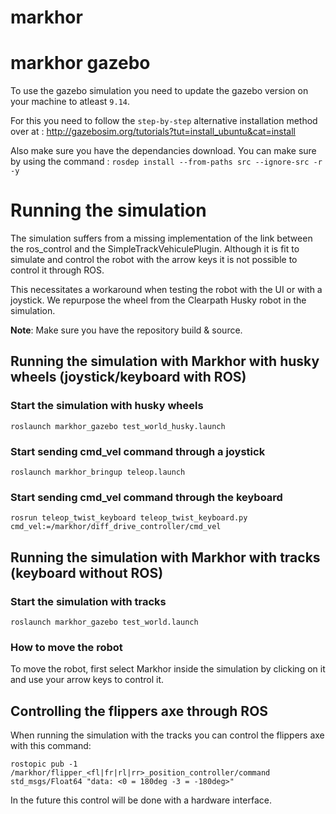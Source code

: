 # markhor

# markhor gazebo
To use the gazebo simulation you need to update the gazebo version on your machine to atleast `9.14`.

For this you need to follow the `step-by-step` alternative installation method over at : http://gazebosim.org/tutorials?tut=install_ubuntu&cat=install

Also make sure you have the dependancies download. You can make sure by using the command : `rosdep install --from-paths src --ignore-src -r -y `


# Running the simulation 
The simulation suffers from a missing implementation of the link between the ros_control and the SimpleTrackVehiculePlugin. Although it is fit to simulate and control the robot with the arrow keys it is not possible to control it through ROS.

This necessitates a workaround when testing the robot with the UI or with a joystick. We repurpose the wheel from the Clearpath Husky robot in the simulation.

**Note**: Make sure you have the repository build & source.

## Running the simulation with Markhor with husky wheels (joystick/keyboard with ROS)
### Start the simulation with husky wheels
`roslaunch markhor_gazebo test_world_husky.launch`

### Start sending cmd_vel command through a joystick 
`roslaunch markhor_bringup teleop.launch`

### Start sending cmd_vel command through the keyboard 
`rosrun teleop_twist_keyboard teleop_twist_keyboard.py cmd_vel:=/markhor/diff_drive_controller/cmd_vel`

## Running the simulation with Markhor with tracks (keyboard without ROS)
### Start the simulation with tracks
`roslaunch markhor_gazebo test_world.launch`

### How to move the robot
To move the robot, first select Markhor inside the simulation by clicking on it and use your arrow keys to control it.

## Controlling the flippers axe through ROS
When running the simulation with the tracks you can control the flippers axe with this command:

`rostopic pub -1 /markhor/flipper_<fl|fr|rl|rr>_position_controller/command std_msgs/Float64 "data: <0 = 180deg -3 = -180deg>"`

In the future this control will be done with a hardware interface.
